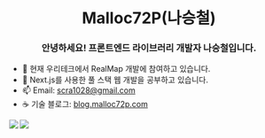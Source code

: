 <h1 align="center">Malloc72P(나승철)</h1>
<h3 align="center">안녕하세요! 프론트엔드 라이브러리 개발자 나승철입니다.</h3>

- 🔭 현재 우리테크에서 RealMap 개발에 참여하고 있습니다.
- 🌱 Next.js를 사용한 풀 스택 웹 개발을 공부하고 있습니다.
- 📫 Email: scra1028@gmail.com
- ☕️ 기술 블로그: [blog.malloc72p.com](https://blog.malloc72p.com)

<p align="center">
  <img align="left" src="https://github-readme-stats.vercel.app/api?username=Malloc72P&show_icons=true&theme=radical" />
</p>
<p align="center">
  <img align="left" src="https://github-readme-stats.vercel.app/api/top-langs/?username=Malloc72P&layout=compact&theme=radical" />
</p>

<!--
**Malloc72P/Malloc72P** is a ✨ _special_ ✨ repository because its `README.md` (this file) appears on your GitHub profile.

Here are some ideas to get you started:

- 🔭 I’m currently working on ...
- 🌱 I’m currently learning ...
- 👯 I’m looking to collaborate on ...
- 🤔 I’m looking for help with ...
- 💬 Ask me about ...
- 📫 How to reach me: ...
- 😄 Pronouns: ...
- ⚡ Fun fact: ...
-->
